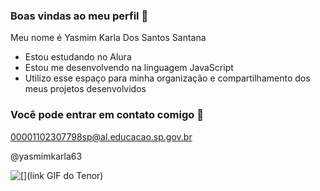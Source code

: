 ### Boas vindas ao meu perfil 💙

Meu nome é Yasmim Karla Dos Santos Santana 

- Estou estudando no Alura 
- Estou me desenvolvendo na linguagem JavaScript
- Utilizo esse espaço para minha organização e compartilhamento dos meus projetos desenvolvidos

### Você pode entrar em contato comigo 💌

00001102307798sp@al.educacao.sp.gov.br

@yasmimkarla63

![[](link GIF do Tenor](https://media.tenor.com/j0WJMlwc1jcAAAAM/love-stich.gif))

